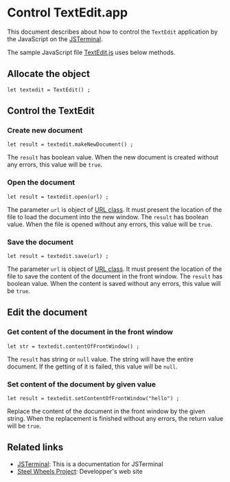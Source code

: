 # Control TextEdit.app
This document describes about how to control the `TextEdit` application by the JavaScript on the [JSTerminal](https://github.com/steelwheels/JSTerminal/blob/master/Documents/UsersManual.md).

The sample JavaScript file [TextEdit.js](https://github.com/steelwheels/JSTerminal/blob/master/Resource/Sample/TextEdit.js) uses below methods.

## Allocate the object
````
let textedit = TextEdit() ;
````

## Control the TextEdit
### Create new document
````
let result = textedit.makeNewDocument() ;
```` 
The `result` has boolean value. When the new document is created without any errors, this value will be `true`.

### Open the document
````
let result = textedit.open(url) ;
````
The parameter `url` is object of [URL class](https://github.com/steelwheels/KiwiScript/blob/master/KiwiLibrary/Document/Class/URL.md). It must present the location of the file to load the document into the new window.
The `result` has boolean value. When the file is opened without any errors, this value will be `true`.

### Save the document
````
let result = textedit.save(url) ;
````
The parameter `url` is object of [URL class](https://github.com/steelwheels/KiwiScript/blob/master/KiwiLibrary/Document/Class/URL.md). It must present the location of the file to save the content of the document in the front window.
The `result` has boolean value. When the content is saved without any errors, this value will be `true`.


## Edit the document
### Get content of the document in the front window
```
let str = textedit.contentOfFrontWindow() ;
```
The `result` has string or `null` value. The string will have the entire document. If the getting of it is failed, this value will be `null`.

### Set content of the document by given value
````
let result = textedit.setContentOfFrontWindow("hello") ;
````
Replace the content of the document in the front window by the given string. When the replacement is finished without any errors, the return value will be `true`.

## Related links
* [JSTerminal](https://github.com/steelwheels/JSTerminal/blob/master/Documents/UsersManual.md): This is a documentation for JSTerminal
* [Steel Wheels Project](https://steelwheels.github.io): Developper's web site
